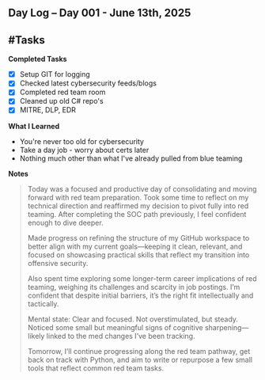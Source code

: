 ## Day Log – Day 001 - June 13th, 2025

## #Tasks
<summary><strong>Completed Tasks</strong></summary>

 - [x] Setup GIT for logging
 - [x] Checked latest cybersecurity feeds/blogs
 - [x] Completed red team room
 - [x] Cleaned up old C# repo's
 - [x] MITRE, DLP, EDR

<summary><strong>What I Learned</strong></summary>

- You're never too old for cybersecurity
- Take a day job - worry about certs later
- Nothing much other than what I've already pulled from blue teaming

<summary><strong>Notes</strong></summary>

> Today was a focused and productive day of consolidating and moving
> forward with red team preparation. Took some time to reflect on my
> technical direction and reaffirmed my decision to pivot fully into red
> teaming. After completing the SOC path previously, I feel confident
> enough to dive deeper.
> 
> Made progress on refining the structure of my GitHub workspace to
> better align with my current goals—keeping it clean, relevant, and
> focused on showcasing practical skills that reflect my transition into
> offensive security.
> 
> Also spent time exploring some longer-term career implications of red
> teaming, weighing its challenges and scarcity in job postings. I’m
> confident that despite initial barriers, it’s the right fit
> intellectually and tactically.
> 
> Mental state: Clear and focused. Not overstimulated, but steady.
> Noticed some small but meaningful signs of cognitive sharpening—likely
> linked to the med changes I’ve been tracking.
> 
> Tomorrow, I’ll continue progressing along the red team pathway, get
> back on track with Python, and aim to write or repurpose a few small
> tools that reflect common red team tasks.

<!--stackedit_data:
eyJoaXN0b3J5IjpbOTU0OTU2NDIwLDE3Mjc4MDQ2OTldfQ==
-->